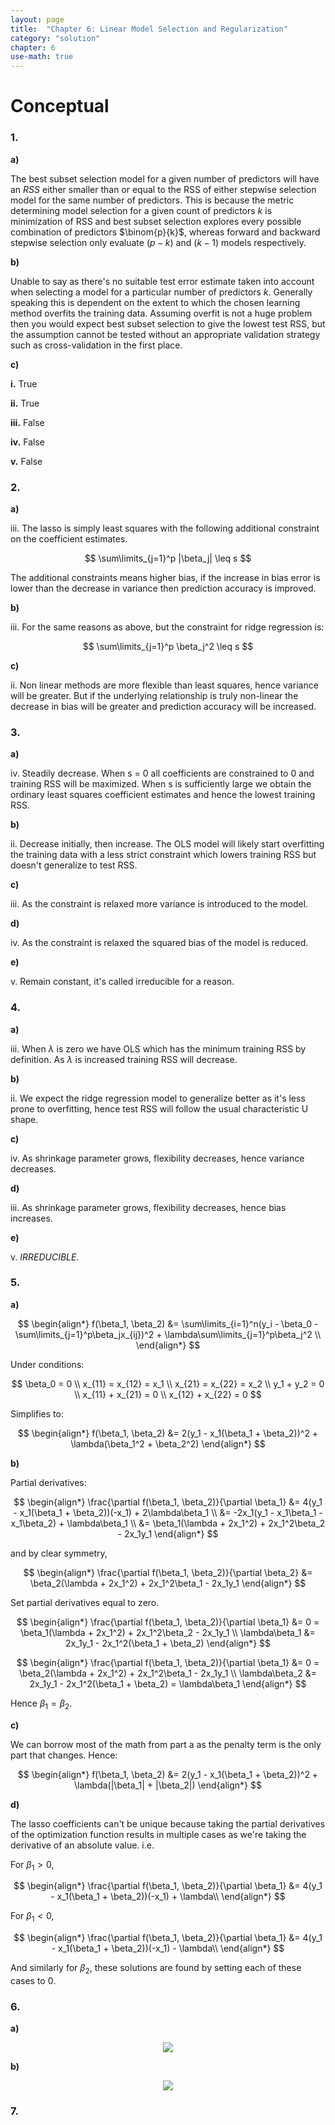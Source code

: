 ```yaml
---
layout: page
title:  "Chapter 6: Linear Model Selection and Regularization"
category: "solution"
chapter: 6
use-math: true
---
```


<h1 class="post-subtitle">Conceptual</h1>

### 1.

**a)**

The best subset selection model for a given number of predictors will have an $RSS$ either smaller than or equal to the RSS of either stepwise selection model for the same number of predictors. This is because the metric determining model selection for a given count of predictors $k$ is minimization of RSS and best subset selection explores every possible combination of predictors $\binom{p}{k}$, whereas forward and backward stepwise selection only evaluate $(p-k)$ and $(k-1)$ models respectively.

**b)**

Unable to say as there's no suitable test error estimate taken into account when selecting a model for a particular number of predictors $k$. Generally speaking this is dependent on the extent to which the chosen learning method overfits the training data. Assuming overfit is not a huge problem then you would expect best subset selection to give the lowest test RSS, but the assumption cannot be tested without an appropriate validation strategy such as cross-validation in the first place.

**c)**

**i.** True

**ii.** True

**iii.** False

**iv.** False

**v.** False


### 2. 

**a)**

iii. The lasso is simply least squares with the following additional constraint on the coefficient estimates.

$$
\sum\limits_{j=1}^p |\beta_j| \leq s
$$

The additional constraints means higher bias, if the increase in bias error is lower than the decrease in variance then prediction accuracy is improved.

**b)**

iii. For the same reasons as above, but the constraint for ridge regression is:

$$
\sum\limits_{j=1}^p \beta_j^2 \leq s
$$

**c)**

ii. Non linear methods are more flexible than least squares, hence variance will be greater. But if the underlying relationship is truly non-linear the decrease in bias will be greater and prediction accuracy will be increased.

### 3.

**a)**

iv. Steadily decrease. When s = 0 all coefficients are constrained to 0 and training RSS will be maximized. When s is sufficiently large we obtain the ordinary least squares coefficient estimates and hence the lowest training RSS.

**b)**

ii. Decrease initially, then increase. The OLS model will likely start overfitting the training data with a less strict constraint which lowers training RSS but doesn't generalize to test RSS. 

**c)**

iii. As the constraint is relaxed more variance is introduced to the model.

**d)**

iv. As the constraint is relaxed the squared bias of the model is reduced.

**e)**

v. Remain constant, it's called irreducible for a reason.

### 4.

**a)**

iii. When $\lambda$ is zero we have OLS which has the minimum training RSS by definition. As $\lambda$ is increased training RSS will decrease.

**b)**

ii. We expect the ridge regression model to generalize better as it's less prone to overfitting, hence test RSS will follow the usual characteristic U shape.

**c)**

iv. As shrinkage parameter grows, flexibility decreases, hence variance decreases.

**d)**

iii. As shrinkage parameter grows, flexibility decreases, hence bias increases.

**e)**

v. *IRREDUCIBLE*.

### 5.

**a)**

$$
\begin{align*}
f(\beta_1, \beta_2) &= \sum\limits_{i=1}^n(y_i - \beta_0 - \sum\limits_{j=1}^p\beta_jx_{ij})^2 + \lambda\sum\limits_{j=1}^p\beta_j^2 \\
\end{align*}
$$

Under conditions:

$$
\beta_0 = 0 \\
x_{11} = x_{12} = x_1 \\
x_{21} = x_{22} = x_2 \\
y_1 + y_2 = 0 \\
x_{11} + x_{21} = 0 \\
x_{12} + x_{22} = 0
$$

Simplifies to:

$$
\begin{align*}
f(\beta_1, \beta_2) &= 2(y_1 - x_1(\beta_1 + \beta_2))^2 + \lambda(\beta_1^2 + \beta_2^2)
\end{align*}
$$

**b)**

Partial derivatives:

$$
\begin{align*}
\frac{\partial f(\beta_1, \beta_2)}{\partial \beta_1} &= 4(y_1 - x_1(\beta_1 + \beta_2))(-x_1) + 2\lambda\beta_1 \\
&= -2x_1(y_1 - x_1\beta_1 -x_1\beta_2) + \lambda\beta_1 \\
&= \beta_1(\lambda + 2x_1^2) + 2x_1^2\beta_2 - 2x_1y_1
\end{align*}
$$

and by clear symmetry,

$$
\begin{align*}
\frac{\partial f(\beta_1, \beta_2)}{\partial \beta_2} &= \beta_2(\lambda + 2x_1^2) + 2x_1^2\beta_1 - 2x_1y_1
\end{align*}
$$

Set partial derivatives equal to zero.

$$
\begin{align*}
\frac{\partial f(\beta_1, \beta_2)}{\partial \beta_1} &= 0 = \beta_1(\lambda + 2x_1^2) + 2x_1^2\beta_2 - 2x_1y_1 \\
\lambda\beta_1 &= 2x_1y_1 - 2x_1^2(\beta_1 + \beta_2)
\end{align*}
$$

$$
\begin{align*}
\frac{\partial f(\beta_1, \beta_2)}{\partial \beta_1} &= 0 = \beta_2(\lambda + 2x_1^2) + 2x_1^2\beta_1 - 2x_1y_1 \\
\lambda\beta_2 &= 2x_1y_1 - 2x_1^2(\beta_1 + \beta_2) = \lambda\beta_1
\end{align*}
$$

Hence $\beta_1 = \beta_2$.

**c)**

We can borrow most of the math from part a as the penalty term is the only part that changes. Hence:

$$
\begin{align*}
f(\beta_1, \beta_2) &= 2(y_1 - x_1(\beta_1 + \beta_2))^2 + \lambda(|\beta_1| + |\beta_2|)
\end{align*}
$$

**d)**

The lasso coefficients can't be unique because taking the partial derivatives of the optimization function results in multiple cases as we're taking the derivative of an absolute value. i.e.

For $\beta_1 > 0$,

$$
\begin{align*}
\frac{\partial f(\beta_1, \beta_2)}{\partial \beta_1} &= 4(y_1 - x_1(\beta_1 + \beta_2))(-x_1) + \lambda\\
\end{align*}
$$

For $\beta_1 < 0$,

$$
\begin{align*}
\frac{\partial f(\beta_1, \beta_2)}{\partial \beta_1} &= 4(y_1 - x_1(\beta_1 + \beta_2))(-x_1) - \lambda\\
\end{align*}
$$

And similarly for $\beta_2$, these solutions are found by setting each of these cases to 0.

### 6.

**a)**

<p align="center">
  <img src="img/6a.png"/>
</p>

**b)**

<p align="center">
  <img src="img/6b.png"/>
</p>

### 7.


